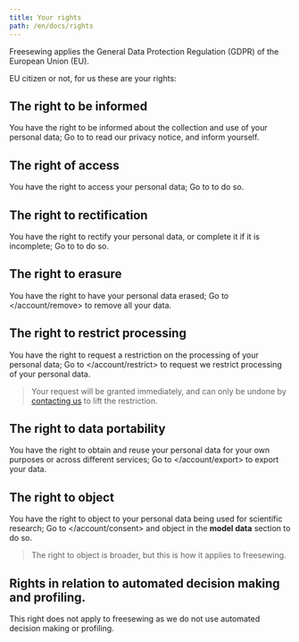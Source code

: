 ```yaml
---
title: Your rights
path: /en/docs/rights
---
```


Freesewing applies the General Data Protection Regulation (GDPR) of the European Union (EU).

EU citizen or not, for us these are your rights:

## The right to be informed

You have the right to be informed about the collection and use of your personal data; Go to </privacy> to read our privacy notice, and inform yourself.

## The right of access

You have the right to access your personal data; Go to </account> to do so.

## The right to rectification

You have the right to rectify your personal data, or complete it if it is incomplete; Go to </account> to do so.

## The right to erasure

You have the right to have your personal data erased; Go to </account/remove> to remove all your data.

## The right to restrict processing

You have the right to request a restriction on the processing of your personal data; Go to </account/restrict> to request we restrict processing of your personal data.

> Your request will be granted immediately, and can only be undone by [contacting us](/contact) to lift the restriction.

## The right to data portability

You have the right to obtain and reuse your personal data for your own purposes or across different services; Go to </account/export> to export your data.

## The right to object

You have the right to object to your personal data being used for scientific research; Go to </account/consent> and object in the **model data** section to do so.

> The right to object is broader, but this is how it applies to freesewing.

## Rights in relation to automated decision making and profiling.

This right does not apply to freesewing as we do not use automated decision making or profiling.
